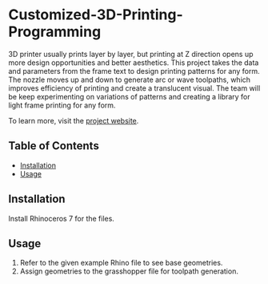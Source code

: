 # Customized-3D-Printing-Programming

3D printer usually prints layer by layer, but printing at Z direction opens up more design opportunities and better aesthetics.
This project takes the data and parameters from the frame text to design printing patterns for any form. The nozzle moves up and down to generate arc or wave toolpaths, which improves efficiency of printing and create a translucent visual. The team will be keep experimenting on variations of patterns and creating a library for light frame printing for any form.

To learn more, visit the <a href="https://beichenxie.myportfolio.com/morph-heph" target="_blank">project website</a>.

## Table of Contents

- [Installation](#installation)
- [Usage](#usage)

## Installation

Install Rhinoceros 7 for the files.

## Usage

1. Refer to the given example Rhino file to see base geometries. 
2. Assign geometries to the grasshopper file for toolpath generation.


